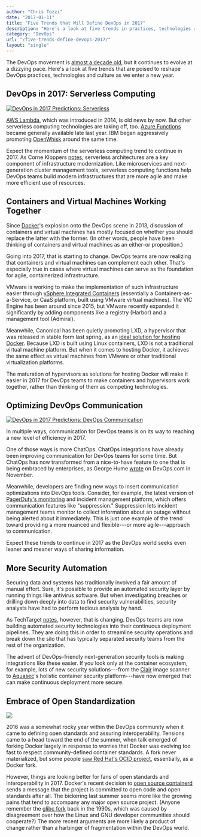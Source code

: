 ```yaml
---
author: "Chris Tozzi"
date: "2017-01-11"
title: "Five Trends that Will Define DevOps in 2017"
description: "Here’s a look at five trends in practices, technologies and culture that are poised to reshape DevOps in 2017 as we enter a new year."
category: "DevOps"
url: "/five-trends-define-devops-2017/"
layout: "single"
---
```

The DevOps movement is [almost a decade old](http://itrevolution.com/the-history-of-devops/), but it continues to evolve at a dizzying pace. Here's a look at five trends that are poised to reshape DevOps practices, technologies and culture as we enter a new year.

DevOps in 2017: Serverless Computing
------------------------------------

[![DevOps in 2017 Predictions: Serverless](/wp-content/uploads/2017/07/Serverless.png)](/wp-content/uploads/2017/07/Serverless.png)

[AWS Lambda](/best-practices-aws-lambda-monitoring), which was introduced in 2014, is old news by now. But other serverless computing technologies are taking off, too. [Azure Functions](/introducing-microsoft-azure-integration) became generally available late last year. IBM began aggressively promoting [OpenWhisk](http://openwhisk.incubator.apache.org/) around the same time.

Expect the momentum of the serverless computing trend to continue in 2017. As Corne Kloppers [notes](https://www.planittesting.com/us/Insights/2016/DevOps-In-2017), serverless architectures are a key component of infrastructure modernization. Like microservices and next-generation cluster management tools, serverless computing functions help DevOps teams build modern infrastructures that are more agile and make more efficient use of resources.

Containers and Virtual Machines Working Together
------------------------------------------------

Since [Docker](/monitor-performance-docker-containers)'s explosion onto the DevOps scene in 2013, discussion of containers and virtual machines has mostly focused on whether you should replace the latter with the former. (In other words, people have been thinking of containers and virtual machines as an either-or proposition.)

Going into 2017, that is starting to change. DevOps teams are now realizing that containers and virtual machines can complement each other. That's especially true in cases where virtual machines can serve as the foundation for agile, containerized infrastructure.

VMware is working to make the implementation of such infrastructure easier through [vSphere Integrated Containers](https://blogs.vmware.com/vsphere/2015/10/vsphere-integrated-containers-technology-walkthrough.html) (essentially a Containers-as-a-Service, or CaaS platform, built using VMware virtual machines). The VIC Engine has been around since 2015, but VMware recently expanded it significantly by adding components like a registry (Harbor) and a management tool (Admiral).

Meanwhile, Canonical has been quietly promoting LXD, a hypervisor that was released in stable form last spring, as an [ideal solution for hosting Docker](https://stgraber.org/2016/04/13/lxd-2-0-docker-in-lxd-712/). Because LXD is built using Linux containers, LXD is not a traditional virtual machine platform. But when it comes to hosting Docker, it achieves the same effect as virtual machines from VMware or other traditional virtualization platforms.

The maturation of hypervisors as solutions for hosting Docker will make it easier in 2017 for DevOps teams to make containers and hypervisors work together, rather than thinking of them as competing technologies.

Optimizing DevOps Communication
-------------------------------

[![DevOps in 2017 Predictions: DevOps Communication](/wp-content/uploads/2017/07/ChatOps.png)](/wp-content/uploads/2017/07/ChatOps.png)

In multiple ways, communication for DevOps teams is on its way to reaching a new level of efficiency in 2017.

One of those ways is more ChatOps. ChatOps integrations have already been improving communication for DevOps teams for some time. But ChatOps has now transformed from a nice-to-have feature to one that is being embraced by enterprises, as George Hume [wrote](https://devops.com/4-essential-practices-succeeding-chatops/) on DevOps.com in November.

Meanwhile, developers are finding new ways to insert communication optimizations into DevOps tools. Consider, for example, the latest version of [PagerDuty's monitoring](/combining-netuitive-and-pagerduty-for-monitoring-alarms) and incident management platform, which offers communication features like "suppression." Suppression lets incident management teams monitor to collect information about an outage without being alerted about it immediately. This is just one example of the trend toward providing a more nuanced and flexible---or more agile---approach to communication.

Expect these trends to continue in 2017 as the DevOps world seeks even leaner and meaner ways of sharing information.

More Security Automation
------------------------

Securing data and systems has traditionally involved a fair amount of manual effort. Sure, it's possible to provide an automated security layer by running things like antivirus software. But when investigating breaches or drilling down deeply into data to find security vulnerabilities, security analysts have had to perform tedious analysis by hand.

As TechTarget [notes](http://searchsecurity.techtarget.com/feature/DevOps-security-requires-new-mindset-and-tools-for-visibility-automation), however, that is changing. DevOps teams are now building automated security technologies into their continuous deployment pipelines. They are doing this in order to streamline security operations and break down the silo that has typically separated security teams from the rest of the organization.

The advent of DevOps-friendly next-generation security tools is making integrations like these easier. If you look only at the container ecosystem, for example, lots of new security solutions---from the [Clair](https://github.com/coreos/clair) image scanner to [Aquasec](https://www.aquasec.com/)'s holistic container security platform---have now emerged that can make continuous deployment more secure.

Embrace of Open Standardization
-------------------------------

![](/wp-content/uploads/2017/01/large_h-trans-1-1024x352.png)

2016 was a somewhat rocky year within the DevOps community when it came to defining open standards and assuring interoperability. Tensions came to a head toward the end of the summer, when talk emerged of forking Docker largely in response to worries that Docker was evolving  too fast to respect community-defined container standards. A fork never materialized, but some people [saw Red Hat's OCID project](http://www.infoworld.com/article/3123412/application-development/new-red-hat-project-looks-a-lot-like-a-docker-fork.html), essentially, as a Docker fork.

However, things are looking better for fans of open standards and interoperability in 2017. Docker's recent decision to [open source containerd](https://www.linux.com/news/docker-containerd-ups-open-source-container-management-ante) sends a message that the project is committed to open code and open standards after all. The bickering last summer seems more like the growing pains that tend to accompany any major open source project. (Anyone remember the [glibc fork](https://en.wikipedia.org/wiki/GNU_C_Library#Fork_.22Linux_libc.22) back in the 1990s, which was caused by disagreement over how the Linux and GNU developer communities should cooperate?) The more recent arguments are more likely a product of change rather than a harbinger of fragmentation within the DevOps world.
